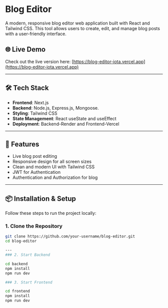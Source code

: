 # Blog Editor

A modern, responsive blog editor web application built with React and Tailwind CSS. This tool allows users to create, edit, and manage blog posts with a user-friendly interface.

## 🌐 Live Demo

Check out the live version here: [https://blog-editor-iota.vercel.app](https://blog-editor-iota.vercel.app)

---

## 🛠 Tech Stack

- **Frontend**: Next.js
- **Backend**: Node.js, Express.js, Mongoose.
- **Styling**: Tailwind CSS
- **State Management**: React useState and useEffect 
- **Deployment**: Backend-Render and Frontend-Vercel

---

## 🚀 Features

- Live blog post editing
- Responsive design for all screen sizes
- Clean and modern UI with Tailwind CSS
- JWT for Authentication
- Authentication and Authorization for blog

---

## 📦 Installation & Setup

Follow these steps to run the project locally:

### 1. Clone the Repository

```bash
git clone https://github.com/your-username/blog-editor.git
cd blog-editor

---
### 2. Start Backend

cd backend
npm install
npm run dev

### 3. Start Frontend

cd frontend
npm install
npm run dev

